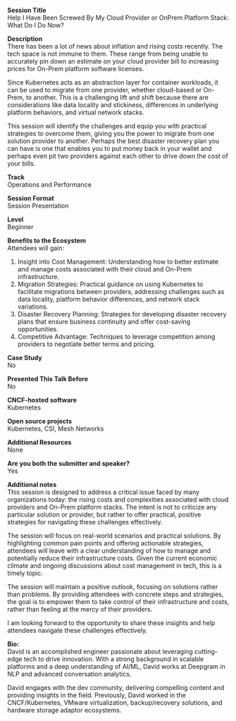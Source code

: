 **Session Title**  
Help I Have Been Screwed By My Cloud Provider or OnPrem Platform Stack: What Do I Do Now?

**Description**  
There has been a lot of news about inflation and rising costs recently. The tech space is not immune to them. These range from being unable to accurately pin down an estimate on your cloud provider bill to increasing prices for On-Prem platform software licenses.

Since Kubernetes acts as an abstraction layer for container workloads, it can be used to migrate from one provider, whether cloud-based or On-Prem, to another. This is a challenging lift and shift because there are considerations like data locality and stickiness, differences in underlying platform behaviors, and virtual network stacks.

This session will identify the challenges and equip you with practical strategies to overcome them, giving you the power to migrate from one solution provider to another. Perhaps the best disaster recovery plan you can have is one that enables you to put money back in your wallet and perhaps even pit two providers against each other to drive down the cost of your bills.

**Track**  
Operations and Performance

**Session Format**  
Session Presentation


**Level**  
Beginner

**Benefits to the Ecosystem**  
Attendees will gain:

1. Insight into Cost Management: Understanding how to better estimate and manage costs associated with their cloud and On-Prem infrastructure.
2. Migration Strategies: Practical guidance on using Kubernetes to facilitate migrations between providers, addressing challenges such as data locality, platform behavior differences, and network stack variations.
3. Disaster Recovery Planning: Strategies for developing disaster recovery plans that ensure business continuity and offer cost-saving opportunities.
4. Competitive Advantage: Techniques to leverage competition among providers to negotiate better terms and pricing.

**Case Study**  
No

**Presented This Talk Before**  
No

**CNCF-hosted software**  
Kubernetes

**Open source projects**  
Kubernetes, CSI, Mesh Networks

**Additional Resources**  
None

**Are you both the submitter and speaker?**  
Yes

**Additional notes**  
This session is designed to address a critical issue faced by many organizations today: the rising costs and complexities associated with cloud providers and On-Prem platform stacks. The intent is not to criticize any particular solution or provider, but rather to offer practical, positive strategies for navigating these challenges effectively.

The session will focus on real-world scenarios and practical solutions. By highlighting common pain points and offering actionable strategies, attendees will leave with a clear understanding of how to manage and potentially reduce their infrastructure costs. Given the current economic climate and ongoing discussions about cost management in tech, this is a timely topic.

The session will maintain a positive outlook, focusing on solutions rather than problems. By providing attendees with concrete steps and strategies, the goal is to empower them to take control of their infrastructure and costs, rather than feeling at the mercy of their providers.

I am looking forward to the opportunity to share these insights and help attendees navigate these challenges effectively.


**Bio:**  
David is an accomplished engineer passionate about leveraging cutting-edge tech to drive innovation. With a strong background in scalable platforms and a deep understanding of AI/ML, David works at Deepgram in NLP and advanced conversation analytics.

David engages with the dev community, delivering compelling content and providing insights in the field. Previously, David worked in the CNCF/Kubernetes, VMware virtualization, backup/recovery solutions, and hardware storage adaptor ecosystems.
